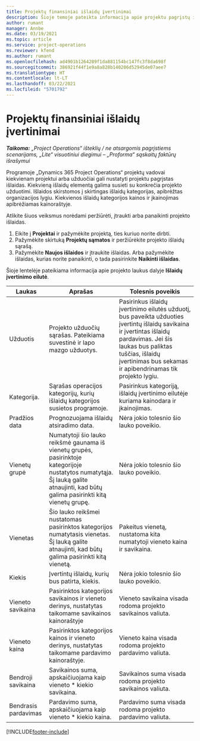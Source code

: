 ```yaml
---
title: Projektų finansiniai išlaidų įvertinimai
description: Šioje temoje pateikta informacija apie projektu pagrįstų išlaidų nustatymą arba vertinimą.
author: rumant
manager: Annbe
ms.date: 03/19/2021
ms.topic: article
ms.service: project-operations
ms.reviewer: kfend
ms.author: rumant
ms.openlocfilehash: ad4901b1264289f1da881154bc147fc3f8da698f
ms.sourcegitcommit: 386921f44f1e9a8a828b140206d52945de07aee7
ms.translationtype: HT
ms.contentlocale: lt-LT
ms.lasthandoff: 03/22/2021
ms.locfileid: "5701792"
---
```

# <a name="financial-estimates-for-expenses-on-projects"></a>Projektų finansiniai išlaidų įvertinimai
_**Taikoma:** „Project Operations“ išteklių / ne atsargomis pagrįstiems scenarijams, „Lite“ visuotiniui diegimui – „Proforma“ sąskaitų faktūrų išrašymui_

Programoje „Dynamics 365 Project Operations“ projektų vadovai kiekvienam projektui arba užduočiai gali nustatyti projektu pagrįstas išlaidas. Kiekvieną išlaidų elementą galima susieti su konkrečia projekto užduotimi. Išlaidos skirstomos į skirtingas išlaidų kategorijas, apibrėžtas organizacijos lygiu. Kiekvienos išlaidų kategorijos kainos ir įkainojimas apibrėžiamas kainoraštyje. 

Atlikite šiuos veiksmus norėdami peržiūrėti, įtraukti arba panaikinti projekto išlaidas.

1. Eikite į **Projektai** ir pažymėkite projektą, ties kuriuo norite dirbti.
2. Pažymėkite skirtuką **Projektų sąmatos** ir peržiūrėkite projekto išlaidų sąrašą.
3. Pažymėkite **Naujos išlaidos** ir įtraukite išlaidas. Arba pažymėkite išlaidas, kurias norite panaikinti, o tada pasirinkite **Naikinti išlaidas**.

Šioje lentelėje pateikiama informacija apie projekto laukus dalyje **Išlaidų įvertinimo eilutė**. 

| **Laukas** | **Aprašas** | **Tolesnis poveikis** |
| --- | --- | --- |
| Užduotis | Projekto užduočių sąrašas. Pateikiama suvestinė ir lapo mazgo užduotys. | Pasirinkus išlaidų įvertinimo eilutės užduotį, bus paveikta užduoties įvertintų išlaidų savikaina ir įvertintas išlaidų pardavimas. Jei šis laukas bus paliktas tuščias, išlaidų įvertinimas bus sekamas ir apibendrinamas tik projekto lygiu. |
| Kategorija. | Sąrašas operacijos kategorijų, kurių išlaidų kategorijos susietos programoje. | Pasirinkus kategoriją, išlaidų įvertinimo eilutėje kuriama kainodara ir įkainojimas. |
| Pradžios data | Prognozuojama išlaidų atsiradimo data. | Nėra jokio tolesnio šio lauko poveikio. |
| Vienetų grupė | Numatytoji šio lauko reikšmė gaunama iš vienetų grupės, pasirinktoje kategorijoje nustatytos numatytąja. Šį lauką galite atnaujinti, kad būtų galima pasirinkti kitą vienetų grupę. | Nėra jokio tolesnio šio lauko poveikio. |
| Vienetas | Šio lauko reikšmei nustatomas pasirinktos kategorijos numatytasis vienetas. Šį lauką galite atnaujinti, kad būtų galima pasirinkti kitą vienetą. | Pakeitus vienetą, nustatoma kita numatytoji vieneto kaina ir savikaina. |
| Kiekis | Įvertintų išlaidų, kurių bus patirta, kiekis. | Nėra jokio tolesnio šio lauko poveikio. |
| Vieneto savikaina | Pasirinktos kategorijos savikainos ir vieneto derinys, nustatytas taikomame savikainos kainoraštyje | Vieneto savikaina visada rodoma projekto savikainos valiuta. |
| Vieneto kaina | Pasirinktos kategorijos kainos ir vieneto derinys, nustatytas taikomame pardavimo kainoraštyje. | Vieneto kaina visada rodoma projekto pardavimo valiuta. |
| Bendroji savikaina | Savikainos suma, apskaičiuojama kaip vieneto \* kiekio savikaina.| Savikainos suma visada rodoma projekto savikainos valiuta. |
| Bendrasis pardavimas | Pardavimo suma, apskaičiuojama kaip vieneto \* kiekio kaina. | Pardavimo suma visada rodoma projekto pardavimo valiuta. |


[!INCLUDE[footer-include](../includes/footer-banner.md)]
